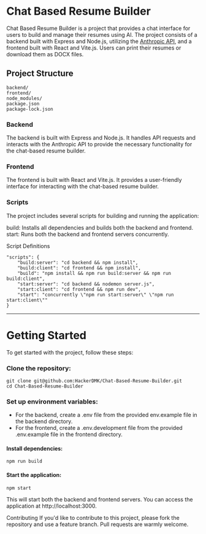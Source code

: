# Chat Based Resume Builder
Chat Based Resume Builder is a project that provides a chat interface for users to build and manage their resumes using AI. The project consists of a backend built with Express and Node.js, utilizing the [Anthropic API](https://www.anthropic.com/api), and a frontend built with React and Vite.js. Users can print their resumes or download them as DOCX files.

## Project Structure
```
backend/
frontend/
node_modules/
package.json
package-lock.json
```

### Backend
The backend is built with Express and Node.js. It handles API requests and interacts with the Anthropic API to provide the necessary functionality for the chat-based resume builder.

### Frontend
The frontend is built with React and Vite.js. It provides a user-friendly interface for interacting with the chat-based resume builder.

### Scripts
The project includes several scripts for building and running the application:

build: Installs all dependencies and builds both the backend and frontend.
start: Runs both the backend and frontend servers concurrently.

Script Definitions
```
"scripts": {
    "build:server": "cd backend && npm install",
    "build:client": "cd frontend && npm install",
    "build": "npm install && npm run build:server && npm run build:client",
    "start:server": "cd backend && nodemon server.js",
    "start:client": "cd frontend && npm run dev",
    "start": "concurrently \"npm run start:server\" \"npm run start:client\""
}
```

---

# Getting Started
To get started with the project, follow these steps:

### Clone the repository:

```
git clone git@github.com:HackerDMK/Chat-Based-Resume-Builder.git
cd Chat-Based-Resume-Builder
```

### Set up environment variables:

- For the backend, create a .env file from the provided env.example file in the backend directory.
- For the frontend, create a .env.development file from the provided .env.example file in the frontend directory.


#### Install dependencies:
```
npm run build
```

#### Start the application:
```
npm start
```
This will start both the backend and frontend servers. You can access the application at http://localhost:3000.

Contributing
If you'd like to contribute to this project, please fork the repository and use a feature branch. Pull requests are warmly welcome.
